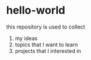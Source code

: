 # hello-world
this repository is used to collect 
  1. my ideas
  2. topics that I want to learn
  3. projects that I interested in
